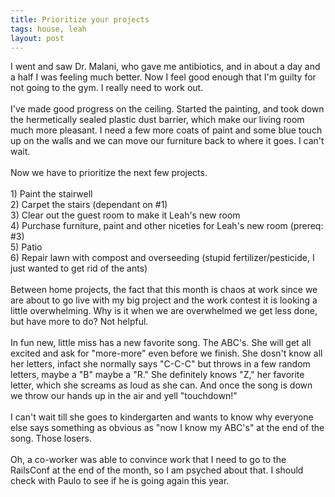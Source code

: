 ```yaml
---
title: Prioritize your projects
tags: house, leah
layout: post
---
```

I went and saw Dr. Malani, who gave me antibiotics, and in about a day and a half I was feeling much better. Now I feel good enough that I'm guilty for not going to the gym.  I really need to work out.<br /><br />I've made good progress on the ceiling.  Started the painting, and took down the hermetically sealed plastic dust barrier, which make our living room much more pleasant.  I need a few more coats of paint and some blue touch up on the walls and we can move our furniture back to where it goes.  I can't wait.  <br /><br />Now we have to prioritize the next few projects.<br /><br />1) Paint the stairwell<br />2) Carpet the stairs (dependant on #1)<br />3) Clear out the guest room to make it Leah's new room<br />4) Purchase furniture, paint and other niceties for Leah's new room (prereq: #3)<br />5) Patio<br />6) Repair lawn with compost and overseeding (stupid fertilizer/pesticide, I just wanted to get rid of the ants)<br /><br />Between home projects, the fact that this month is chaos at work since we are about to go live with my big project and the work contest it is looking a little overwhelming. Why is it when we are overwhelmed we get less done, but have more to do?  Not helpful.<br /><br />In fun new, little miss has a new favorite song.  The ABC's.  She will get all excited and ask for "more-more" even before we finish.  She dosn't know all her letters, infact she normally says "C-C-C" but throws in a few random letters, maybe a "B" maybe a "R." She definitely knows "Z," her favorite letter, which she screams as loud as she can.  And once the song is down we throw our hands up in the air and yell "touchdown!"<br /><br />I can't wait till she goes to kindergarten and wants to know why everyone else says something as obvious as "now I know my ABC's" at the end of the song.  Those losers.<br /><br />Oh, a co-worker was able to convince work that I need to go to the RailsConf at the end of the month, so I am psyched about that.  I should check with Paulo to see if he is going again this year.

